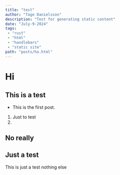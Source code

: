 ```yaml
---
title: "test"
author: "Tage Danielsson"
description: "Test for generating static content"
date: "July-9-2024"
tags:
 - "rust"
 - "html"
 - "handlebars"
 - "static site"
path: "posts/ho.html"
---
```


# Hi

## This is a test
 - This is the first post. 
 1. Just to test
 2. 

 



## No really
## Just a test

This is just a test
nothing else
